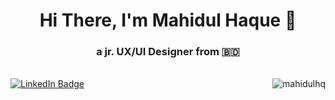 <h1 align="center">Hi There, I'm Mahidul Haque 👋</h1>

<h3 align="center">a jr. UX/UI Designer from 🇧🇩 </h3>
<br/>

 <div id="badges">
   <a href="https://www.linkedin.com/in/mahidulhq/">
      <img src="https://img.shields.io/badge/LinkedIn-%230077B5.svg?style=for-the-badge&logo=linkedin&logoColor=white" alt="LinkedIn Badge"/>
   </a>

   <img  align="right" src="https://komarev.com/ghpvc/?username=mahidulhq&label=Profile%20views&color=green&style=for-the-badge" alt="mahidulhq" />
</div>

